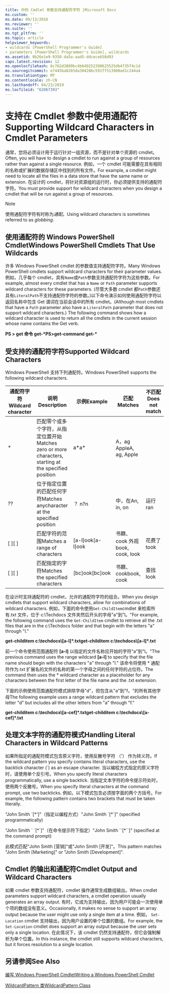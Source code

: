 ```yaml
---
title: 中的 Cmdlet 参数支持通配符字符 |Microsoft Docs
ms.custom: ''
ms.date: 09/13/2016
ms.reviewer: ''
ms.suite: ''
ms.tgt_pltfrm: ''
ms.topic: article
helpviewer_keywords:
- wildcards [PowerShell Programmer's Guide]
- parameters [PowerShell Programmer's Guide], wildcards
ms.assetid: 9b26e1e9-9350-4a5a-aad5-ddcece658d93
caps.latest.revision: 12
ms.openlocfilehash: 6c762d3889bc4b649252390625525db4735f4c1d
ms.sourcegitcommit: e7445ba8203da304286c591ff513900ad1c244a4
ms.translationtype: MT
ms.contentlocale: zh-CN
ms.lasthandoff: 04/23/2019
ms.locfileid: "62067393"
---
```

# <a name="supporting-wildcard-characters-in-cmdlet-parameters"></a><span data-ttu-id="23ccd-102">支持在 Cmdlet 参数中使用通配符</span><span class="sxs-lookup"><span data-stu-id="23ccd-102">Supporting Wildcard Characters in Cmdlet Parameters</span></span>

<span data-ttu-id="23ccd-103">通常，您将必须设计用于运行针对一组资源，而不是针对单个资源的 cmdlet。</span><span class="sxs-lookup"><span data-stu-id="23ccd-103">Often, you will have to design a cmdlet to run against a group of resources rather than against a single resource.</span></span> <span data-ttu-id="23ccd-104">例如，一个 cmdlet 可能需要在具有相同的名称或扩展的数据存储区中找到的所有文件。</span><span class="sxs-lookup"><span data-stu-id="23ccd-104">For example, a cmdlet might need to locate all the files in a data store that have the same name or extension.</span></span> <span data-ttu-id="23ccd-105">在设计的 cmdlet，将针对资源组的运行时，你必须提供支持的通配符字符。</span><span class="sxs-lookup"><span data-stu-id="23ccd-105">You must provide support for wildcard characters when you design a cmdlet that will be run against a group of resources.</span></span>

> [!NOTE]
> <span data-ttu-id="23ccd-106">使用通配符字符有时称为*通配*。</span><span class="sxs-lookup"><span data-stu-id="23ccd-106">Using wildcard characters is sometimes referred to as *globbing*.</span></span>

## <a name="windows-powershell-cmdlets-that-use-wildcards"></a><span data-ttu-id="23ccd-107">使用通配符的 Windows PowerShell Cmdlet</span><span class="sxs-lookup"><span data-stu-id="23ccd-107">Windows PowerShell Cmdlets That Use Wildcards</span></span>

 <span data-ttu-id="23ccd-108">许多 Windows PowerShell cmdlet 的参数值支持通配符字符。</span><span class="sxs-lookup"><span data-stu-id="23ccd-108">Many Windows PowerShell cmdlets support wildcard characters for their parameter values.</span></span> <span data-ttu-id="23ccd-109">例如，几乎每个 cmdlet，具有`Name`或`Path`参数支持通配符字符为这些参数。</span><span class="sxs-lookup"><span data-stu-id="23ccd-109">For example, almost every cmdlet that has a `Name` or `Path` parameter supports wildcard characters for these parameters.</span></span> <span data-ttu-id="23ccd-110">(尽管大多数 cmdlet 都`Path`参数还具有`LiteralPath`不支持通配符字符的参数。)以下命令演示如何使用通配符字符以返回名称中包含 Get 谓词在当前会话中的所有 cmdlet。</span><span class="sxs-lookup"><span data-stu-id="23ccd-110">(Although most cmdlets that have a `Path` parameter also have a `LiteralPath` parameter that does not support wildcard characters.) The following command shows how a wildcard character is used to return all the cmdlets in the current session whose name contains the Get verb.</span></span>

 <span data-ttu-id="23ccd-111">**PS > get 命令 get-\***</span><span class="sxs-lookup"><span data-stu-id="23ccd-111">**PS>get-command get-\***</span></span>

## <a name="supported-wildcard-characters"></a><span data-ttu-id="23ccd-112">受支持的通配符字符</span><span class="sxs-lookup"><span data-stu-id="23ccd-112">Supported Wildcard Characters</span></span>

<span data-ttu-id="23ccd-113">Windows PowerShell 支持下列通配符。</span><span class="sxs-lookup"><span data-stu-id="23ccd-113">Windows PowerShell supports the following wildcard characters.</span></span>

|<span data-ttu-id="23ccd-114">通配符字符</span><span class="sxs-lookup"><span data-stu-id="23ccd-114">Wildcard character</span></span>|<span data-ttu-id="23ccd-115">说明</span><span class="sxs-lookup"><span data-stu-id="23ccd-115">Description</span></span>|<span data-ttu-id="23ccd-116">示例</span><span class="sxs-lookup"><span data-stu-id="23ccd-116">Example</span></span>|<span data-ttu-id="23ccd-117">匹配</span><span class="sxs-lookup"><span data-stu-id="23ccd-117">Matches</span></span>|<span data-ttu-id="23ccd-118">不匹配</span><span class="sxs-lookup"><span data-stu-id="23ccd-118">Does not match</span></span>|
|------------------------|-----------------|-------------|-------------|--------------------|
|*|<span data-ttu-id="23ccd-119">匹配零个或多个字符，从指定位置开始</span><span class="sxs-lookup"><span data-stu-id="23ccd-119">Matches zero or more characters, starting at the specified position</span></span>|<span data-ttu-id="23ccd-120">a\*</span><span class="sxs-lookup"><span data-stu-id="23ccd-120">a\*</span></span>|<span data-ttu-id="23ccd-121">A，ag Apple</span><span class="sxs-lookup"><span data-stu-id="23ccd-121">A, ag, Apple</span></span>||
|<span data-ttu-id="23ccd-122">?</span><span class="sxs-lookup"><span data-stu-id="23ccd-122">?</span></span>|<span data-ttu-id="23ccd-123">位于指定位置的匹配任何字符</span><span class="sxs-lookup"><span data-stu-id="23ccd-123">Matches anycharacter at the specified position</span></span>|<span data-ttu-id="23ccd-124">？ n</span><span class="sxs-lookup"><span data-stu-id="23ccd-124">?n</span></span>|<span data-ttu-id="23ccd-125">中，在</span><span class="sxs-lookup"><span data-stu-id="23ccd-125">An, in, on</span></span>|<span data-ttu-id="23ccd-126">运行</span><span class="sxs-lookup"><span data-stu-id="23ccd-126">ran</span></span>|
|<span data-ttu-id="23ccd-127">[ ]</span><span class="sxs-lookup"><span data-stu-id="23ccd-127">[ ]</span></span>|<span data-ttu-id="23ccd-128">匹配字符的范围</span><span class="sxs-lookup"><span data-stu-id="23ccd-128">Matches a range of characters</span></span>|<span data-ttu-id="23ccd-129">[a-l]ook</span><span class="sxs-lookup"><span data-stu-id="23ccd-129">[a-l]ook</span></span>|<span data-ttu-id="23ccd-130">书籍、 cook 外观</span><span class="sxs-lookup"><span data-stu-id="23ccd-130">book, cook, look</span></span>|<span data-ttu-id="23ccd-131">花费了</span><span class="sxs-lookup"><span data-stu-id="23ccd-131">took</span></span>|
|<span data-ttu-id="23ccd-132">[ ]</span><span class="sxs-lookup"><span data-stu-id="23ccd-132">[ ]</span></span>|<span data-ttu-id="23ccd-133">匹配指定的字符</span><span class="sxs-lookup"><span data-stu-id="23ccd-133">Matches the specified characters</span></span>|<span data-ttu-id="23ccd-134">[bc]ook</span><span class="sxs-lookup"><span data-stu-id="23ccd-134">[bc]ook</span></span>|<span data-ttu-id="23ccd-135">书籍、 cook</span><span class="sxs-lookup"><span data-stu-id="23ccd-135">book, cook</span></span>|<span data-ttu-id="23ccd-136">查找</span><span class="sxs-lookup"><span data-stu-id="23ccd-136">look</span></span>|

<span data-ttu-id="23ccd-137">在设计时支持通配符的 cmdlet，允许的通配符字符的组合。</span><span class="sxs-lookup"><span data-stu-id="23ccd-137">When you design cmdlets that support wildcard characters, allow for combinations of wildcard characters.</span></span> <span data-ttu-id="23ccd-138">例如，下面的命令使用`Get-ChildItem`cmdlet 来检索所有.txt 文件，位于 c:\Techdocs 文件夹然后开头的字母"a"到"l。"</span><span class="sxs-lookup"><span data-stu-id="23ccd-138">For example, the following command uses the `Get-ChildItem` cmdlet to retrieve all the .txt files that are in the c:\Techdocs folder and that begin with the letters "a" through "l."</span></span>

<span data-ttu-id="23ccd-139">**get-childitem c:\techdocs\\[a-l]\*.txt**</span><span class="sxs-lookup"><span data-stu-id="23ccd-139">**get-childitem c:\techdocs\\[a-l]\*.txt**</span></span>

<span data-ttu-id="23ccd-140">前一个命令使用范围通配符 **[a-l]** 以指定的文件名称应开始的字符"a"到"l。"</span><span class="sxs-lookup"><span data-stu-id="23ccd-140">The previous command uses the range wildcard **[a-l]** to specify that the file name should begin with the characters "a" through "l."</span></span> <span data-ttu-id="23ccd-141">该命令将使用 \* 通配符作为.txt 扩展名的文件的名称的第一个字母之间的任何字符的占位符。</span><span class="sxs-lookup"><span data-stu-id="23ccd-141">The command then uses the \* wildcard character as a placeholder for any characters between the first letter of the file name and the .txt extension.</span></span>

<span data-ttu-id="23ccd-142">下面的示例使用范围通配符模式排除字母"d"，但包含从"a"到"f。"的所有其他字母</span><span class="sxs-lookup"><span data-stu-id="23ccd-142">The following example uses a range wildcard pattern that excludes the letter "d" but includes all the other letters from "a" through "f."</span></span>

<span data-ttu-id="23ccd-143">**get-childitem c:\techdocs\\[a-cef]\*.txt**</span><span class="sxs-lookup"><span data-stu-id="23ccd-143">**get-childitem c:\techdocs\\[a-cef]\*.txt**</span></span>

## <a name="handling-literal-characters-in-wildcard-patterns"></a><span data-ttu-id="23ccd-144">处理文本字符的通配符模式</span><span class="sxs-lookup"><span data-stu-id="23ccd-144">Handling Literal Characters in Wildcard Patterns</span></span>

<span data-ttu-id="23ccd-145">如果所指定的通配符模式包含原义字符，使用反撇号字符 （'） 作为转义符。</span><span class="sxs-lookup"><span data-stu-id="23ccd-145">If the wildcard pattern you specify contains literal characters, use the backtick character (\`) as an escape character.</span></span> <span data-ttu-id="23ccd-146">当以编程方式指定的原义字符时，请使用单个反引号。</span><span class="sxs-lookup"><span data-stu-id="23ccd-146">When you specify literal characters programmatically, use a single backtick.</span></span> <span data-ttu-id="23ccd-147">当指定文本字符的命令提示符处时，使用两个反撇号。</span><span class="sxs-lookup"><span data-stu-id="23ccd-147">When you specify literal characters at the command prompt, use two backticks.</span></span> <span data-ttu-id="23ccd-148">例如，以下模式包含必须按字面的两个方括号。</span><span class="sxs-lookup"><span data-stu-id="23ccd-148">For example, the following pattern contains two brackets that must be taken literally.</span></span>

<span data-ttu-id="23ccd-149">"John Smith \`[\*']"（指定以编程方式）</span><span class="sxs-lookup"><span data-stu-id="23ccd-149">"John Smith \`[\*\`]" (specified programmatically)</span></span>

<span data-ttu-id="23ccd-150">"John Smith \` \`[\*\`]"（在命令提示符下指定）</span><span class="sxs-lookup"><span data-stu-id="23ccd-150">"John Smith \`\`[\*\`\`]"  (specified at the command prompt)</span></span>

<span data-ttu-id="23ccd-151">此模式匹配"John Smith [营销]"或"John Smith [开发]"。</span><span class="sxs-lookup"><span data-stu-id="23ccd-151">This pattern matches "John Smith [Marketing]" or "John Smith [Development]".</span></span>

## <a name="cmdlet-output-and-wildcard-characters"></a><span data-ttu-id="23ccd-152">Cmdlet 的输出和通配符</span><span class="sxs-lookup"><span data-stu-id="23ccd-152">Cmdlet Output and Wildcard Characters</span></span>

<span data-ttu-id="23ccd-153">如果 cmdlet 参数支持通配符，cmdlet 操作通常生成数组输出。</span><span class="sxs-lookup"><span data-stu-id="23ccd-153">When cmdlet parameters support wildcard characters, a cmdlet operation usually generates an array output.</span></span> <span data-ttu-id="23ccd-154">有时，它成为支持输出，因为用户可能会一次使用单个项的数组没有意义。</span><span class="sxs-lookup"><span data-stu-id="23ccd-154">Occasionally, it makes no sense to support an array output because the user might use only a single item at a time.</span></span> <span data-ttu-id="23ccd-155">例如， `Set-Location` cmdlet 支持输出，因为用户设置的单个位置的数组。</span><span class="sxs-lookup"><span data-stu-id="23ccd-155">For example, the `Set-Location` cmdlet does support an array output because the user sets only a single location.</span></span> <span data-ttu-id="23ccd-156">在此情况下，该 cmdlet 仍然支持通配符，但它会强制解析为单个位置。</span><span class="sxs-lookup"><span data-stu-id="23ccd-156">In this instance, the cmdlet still supports wildcard characters, but it forces resolution to a single location.</span></span>

## <a name="see-also"></a><span data-ttu-id="23ccd-157">另请参阅</span><span class="sxs-lookup"><span data-stu-id="23ccd-157">See Also</span></span>

[<span data-ttu-id="23ccd-158">编写 Windows PowerShell Cmdlet</span><span class="sxs-lookup"><span data-stu-id="23ccd-158">Writing a Windows PowerShell Cmdlet</span></span>](./writing-a-windows-powershell-cmdlet.md)

[<span data-ttu-id="23ccd-159">WildcardPattern 类</span><span class="sxs-lookup"><span data-stu-id="23ccd-159">WildcardPattern Class</span></span>](/dotnet/api/system.management.automation.wildcardpattern)
